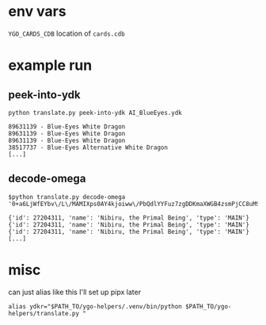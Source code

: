 # env vars

`YGO_CARDS_CDB` location of `cards.cdb`

# example run

## peek-into-ydk
`python translate.py peek-into-ydk AI_BlueEyes.ydk`

```
89631139 - Blue-Eyes White Dragon
89631139 - Blue-Eyes White Dragon
89631139 - Blue-Eyes White Dragon
38517737 - Blue-Eyes Alternative White Dragon
[...]
```

## decode-omega

```
$python translate.py decode-omega '0+a6LjWfEYbv\/L\/MAMIXps0AY4kjoiww\/PbQdlYYFuz7zgDDKmaXWGB4zsmPjCC8uMSeGYRfys5kheHgpcuZQXj3GXs4XnDhIQscP7oGx\/ll7xlguPCSLrM1cx1L\/+bXjBYbk1k0uaWYg753MQcD8Ub3TWD8MGIuGIPsBNkBAA=='

{'id': 27204311, 'name': 'Nibiru, the Primal Being', 'type': 'MAIN'}
{'id': 27204311, 'name': 'Nibiru, the Primal Being', 'type': 'MAIN'}
{'id': 27204311, 'name': 'Nibiru, the Primal Being', 'type': 'MAIN'}
[...]
```

# misc

can just alias like this I'll set up pipx later

`alias ydkr="$PATH_TO/ygo-helpers/.venv/bin/python $PATH_TO/ygo-helpers/translate.py "`
